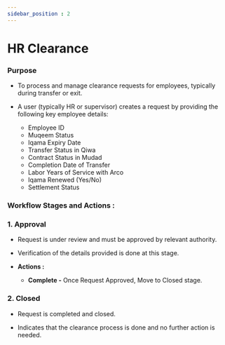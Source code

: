 ```yaml
---
sidebar_position : 2
---
```


# HR Clearance

### Purpose

  - To process and manage clearance requests for employees, typically during transfer or exit.

  - A user (typically HR or supervisor) creates a request by providing the following key employee details:

    - Employee ID
    - Muqeem Status
    - Iqama Expiry Date
    - Transfer Status in Qiwa
    - Contract Status in Mudad
    - Completion Date of Transfer
    - Labor Years of Service with Arco
    - Iqama Renewed (Yes/No)
    - Settlement Status

### Workflow Stages and Actions :

### 1. Approval

  - Request is under review and must be approved by relevant authority.

  - Verification of the details provided is done at this stage.

  - **Actions :**
    - **Complete -** Once Request Approved, Move to Closed stage.

### 2. Closed

  - Request is completed and closed.

  - Indicates that the clearance process is done and no further action is needed.   